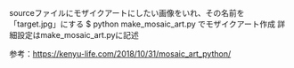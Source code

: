 sourceファイルにモザイクアートにしたい画像をいれ、その名前を「target.jpg」にする
$ python make_mosaic_art.py
でモザイクアート作成
詳細設定はmake_mosaic_art.pyに記述

参考：https://kenyu-life.com/2018/10/31/mosaic_art_python/
